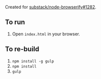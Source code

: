 Created for [substack/node-browserify#1282](https://github.com/substack/node-browserify/issues/1283).

## To run

1. Open `index.html` in your browser.

## To re-build

1. `npm install -g gulp`
2. `npm install`
3. `gulp`